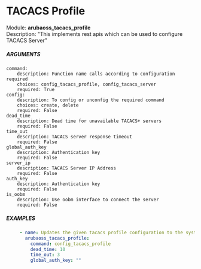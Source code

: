 # TACACS Profile
Module: ****arubaoss_tacacs_profile****  
Description: "This implements rest apis which can be used to configure TACACS Server"

##### ARGUMENTS
    command:
        description: Function name calls according to configuration required
        choices: config_tacacs_profile, config_tacacs_server
        required: True
    config:
        description: To config or unconfig the required command
        choices: create, delete
        required: False
    dead_time
        description: Dead time for unavailable TACACS+ servers
        required: False
    time_out
        description: TACACS server response timeout
        required: False
    global_auth_key
        description: Authentication key
        required: False
    server_ip
        description: TACACS Server IP Address
        required: False
    auth_key
        description: Authentication key
        required: False
    is_oobm
        description: Use oobm interface to connect the server
        required: False

##### EXAMPLES
```YAML
     - name: Updates the given tacacs profile configuration to the system
       arubaoss_tacacs_profile:
         command: config_tacacs_profile
         dead_time: 10
         time_out: 3
         global_auth_key: ""
```